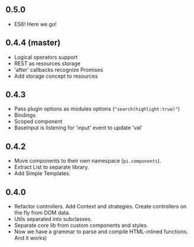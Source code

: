 ## 0.5.0
* ES6! Here we go!

## 0.4.4 (master)
* Logical operators support
* REST as resources storage
* 'after' callbacks recognize Promises
* Add storage concept to resources

## 0.4.3
* Pass plugin options as modules options (`"search(highlight:true)"`)
* Bindings
* Scoped component
* BaseInput is listening for 'input' event to update 'val'

## 0.4.2
* Move components to their own namespace (`pi.components`).
* Extract List to separate library.
* Add Simple Templates.

## 0.4.0
* Refactor controllers. Add Context and strategies. Create controllers on the fly from DOM data.
* Utils separated into subclasses.
* Separate core lib from custom components and styles.
* Now we have a grammar to parse and compile HTML-inlined functions. And it works)